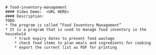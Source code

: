     # food-inventory-management
    #### Video Demo:  <URL HERE>
    #### Description:
    TODO
    * The program is called “Food Inventory Management”
    * It is a program that is used to manage food inventory in the household
        * track expiry dates to prevent food wastage
        * check food items to plan meals and ingredients for cooking
        * export the current list as PDF for printing